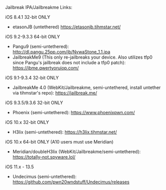
Jailbreak IPA/Jailbreakme Links:

iOS 8.4.1 32-bit ONLY
  - etasonJB (untethered) https://etasonjb.tihmstar.net/

iOS 9.2-9.3.3 64-bit ONLY
  - Pangu9 (semi-untethered): http://dl.pangu.25pp.com/jb/NvwaStone_1.1.ipa
  - JailbreakMe9 (This only re-jailbreaks your device. Also utilizes tfp0 since Pangu's jailbreak does not include a tfp0 patch): https://jbme.qwertyoruiop.com/

iOS 9.1-9.3.4 32-bit ONLY
  - JailbreakMe 4.0 (WebKit/Jailbreakme, semi-untethered, install untether via tihmstar's repo): https://jailbreak.me/
  
iOS 9.3.5/9.3.6 32-bit ONLY
  - Phoenix (semi-untethered): https://www.phoenixpwn.com/
 
iOS 10.x 32-bit ONLY
  - H3lix (semi-untethered): https://h3lix.tihmstar.net/

iOS 10.x 64-bit ONLY (A10 users must use Meridian)
  - Meridian/doubleH3lix (WebKit/Jailbreakme/semi-untethered): https://totally-not.spyware.lol/
  
iOS 11.x - 13.5
  - Undecimus (semi-untethered): https://github.com/pwn20wndstuff/Undecimus/releases
  
